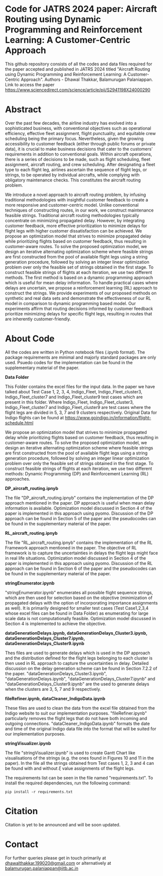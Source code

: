 # **Code for JATRS 2024 paper: Aircraft Routing using Dynamic Programming and Reinforcement Learning: A Customer-Centric Approach**
This github repository consists of all the codes and data files required for the paper accepted and published in JATRS 2024 titled "Aircraft Routing using Dynamic Programming and Reinforcement Learning: A Customer-Centric Approach". Authors - Dhawal Thakkar, Balamurugan Palaniappan. Link to access the paper https://www.sciencedirect.com/science/article/pii/S2941198X24000290

# **Abstract**

Over the past few decades, the airline industry has evolved into a sophisticated business, with conventional objectives such as operational efficiency, effective fleet assignment, flight punctuality, and equitable crew scheduling being the primary focus. Nevertheless, given the growing accessibility to customer feedback (either through public forums or private data), it is crucial to make business decisions that cater to the customers’ requirements in addition to conventional goals. Within aircraft operations, there is a series of decisions to be made, such as flight scheduling, fleet assignment, aircraft routing, and crew scheduling. After designating a fleet type to each flight leg, airlines ascertain the sequence of flight legs, or strings, to be operated by individual aircrafts, while complying with obligatory maintenance checks. This constitutes the aircraft routing problem.

We introduce a novel approach to aircraft routing problem, by infusing traditional methodologies with insightful customer feedback to create a more responsive and customer-centric model. Unlike conventional techniques of constructing routes, in our work, we construct maintenance feasible strings. Traditional aircraft routing methodologies typically concentrate on minimizing propagated delay. However, by integrating customer feedback, more effective prioritization to minimize delays for flight legs with higher customer dissatisfaction can be achieved. We propose an optimization model that strives to minimize propagated delay while prioritizing flights based on customer feedback, thus resulting in customer-aware routes. To solve the proposed optimization model, we design an iterative alternating optimization scheme where feasible strings are first constructed from the pool of available flight legs using a string generation procedure, followed by solving an integer linear optimization problem over only the feasible set of strings obtained in the first stage. To construct feasible strings of flights at each iteration, we use two different methods. The first method is based on a dynamic programming approach which is useful for mean delay information. To handle practical cases where delays are uncertain, we propose a reinforcement learning (RL) approach to construct the strings. We provide experiments of our proposed methods on synthetic and real data sets and demonstrate the effectiveness of our RL model in comparison to dynamic programming based model. Our experiments affirm that routing decisions informed by customer feedback prioritize minimizing delays for specific flight legs, resulting in routes that are inherently customer-friendly.


# **About Code**

All the codes are written in Python notebook files (.ipynb format). The package requirements are minimal and majorly standard packages are only used. Psuedo codes for the implementation can be found in the supplementary material of the paper.

**Data Folder**

This Folder contains the excel files for the input data. In the paper we have talked about Test Case 1, 2, 3, 4, Indigo_Fleet, Indigo_Fleet_cluster3, Indigo_Fleet_cluster7 and Indigo_Fleet_cluster9 test cases which are present in this folder. Where Indigo_Fleet, Indigo_Fleet_cluster3, Indigo_Fleet_cluster7 and Indigo_Fleet_cluster9 are test cases where the flight legs are divided in 5, 3, 7 and 9 clusters respectively. Original Data for Indigo flights can be found at https://www.goindigo.in/information/flight-schedule.html

We propose an optimization model that strives to minimize propagated delay while prioritizing flights based on customer feedback, thus resulting in customer-aware routes. To solve the proposed optimization model, we design an iterative alternating optimization scheme where feasible strings are first constructed from the pool of available flight legs using a string generation procedure, followed by solving an integer linear optimization problem over only the feasible set of strings obtained in the first stage. To construct feasible strings of flights at each iteration, we use two different methods: Dynamic Programming (DP) and Reinforcement Learning (RL) approaches.

**DP_aircraft_routing.ipnyb**

The file "DP_aircraft_routing.ipnyb" contains the implementation of the DP approach mentioned in the paper. DP approach is useful when mean delay information is available. Optimization model discussed in Section 4 of the paper is implemented in this approach using pyomo. Discussion of the DP approach can be found in Section 5 of the paper and the pseudocodes can be found in the supplementary material of the paper.

**RL_aircraft_routing.ipnyb**

The file "RL_aircraft_routing.ipnyb" contains the implementation of the RL Framework approach mentioned in the paper. The objective of RL framework is to capture the uncertainties in delays the flight legs might face in real life situations. Optimization model discussed in Section 4 of the paper is implemented in this approach using pyomo. Discussion of the RL approach can be found in Section 6 of the paper and the pseudocodes can be found in the supplementary material of the paper.

**stringEnumerator.ipynb**

"stringEnumerator.ipynb" enumerates all possible flight sequence strings, which are then used for selection based on the objective (minimization of propagated delays with the option of incorporating importance assignments as well). It is primarily designed for smaller test cases (Test Case1,2,3,4 whose excel files can be found in Data Folder) as enumerating for large scale data is not computationally feasible. Optimization model discussed in Section 4 is implemented to achieve the objective.

 **dataGenerationDelays.ipynb, dataGenerationDelays_Cluster3.ipynb, dataGenerationDelays_Cluster7.ipynb, dataGenerationDelays_Cluster9.ipynb**

Thes files are used to generate delays which is used in the DP approach and the distribution defined for the flight legs belonging to each cluster is then used in RL approach to capture the uncertainties in delay. Detailed discussion on the delay generation scheme can be found in Section 7.2.2 of the paper. "dataGenerationDelays_Cluster3.ipynb", "dataGenerationDelays.ipynb", "dataGenerationDelays_Cluster7.ipynb" and "dataGenerationDelays_Cluster9.ipynb" are the used to generate delays when the clusters are 3, 5, 7 and 9 respectively.

**fileRefiner.ipynb, dataCleaner_IndigoData.ipynb**

These files are used to clean the data from the excel file obtained from the Indigo website to suit our implementation purposes. "fileRefiner.ipynb" particularly removes the flight legs that do not have both incoming and outgoing connections. "dataCleaner_IndigoData.ipynb" formats the date and time of the original Indigo data file into the format that will be suited for our implementation purposes.

**stringVisualizer.ipynb**

The file "stringVisualizer.ipynb" is used to create Gantt Chart like visualisations of the strings (e.g. the ones found in Figures 10 and 11 in the paper). In the file all the strings obtained from Test cases 1, 2, 3 and 4 can be found with and without $\xi$ value assignments of the flight legs. 
 
The requirements list can be seen in the file named "requirements.txt". To install the required dependencies, run the following command:
```
pip install -r requirements.txt
```

# **Citation**

Citation is yet to be announced and will be soon updated.

# **Contact**
For further queries please get in touch primarily at  dhawalthakkar.199020@gmail.com or alternatively at balamurugan.palaniappan@iitb.ac.in 
